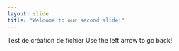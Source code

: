 ```yaml
---
layout: slide
title: "Welcome to our second slide!"
---
```

Test de création de fichier
Use the left arrow to go back!
